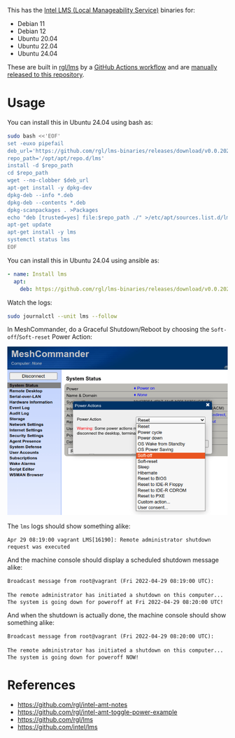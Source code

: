 This has the [Intel LMS (Local Manageability Service)](https://github.com/intel/lms) binaries for:

* Debian 11
* Debian 12
* Ubuntu 20.04
* Ubuntu 22.04
* Ubuntu 24.04

These are built in [rgl/lms](https://github.com/rgl/lms) by a [GitHub Actions workflow](https://github.com/rgl/lms/actions) and are [manually released to this repository](https://github.com/rgl/lms-binaries/releases).

# Usage

You can install this in Ubuntu 24.04 using bash as:

```bash
sudo bash <<'EOF'
set -euxo pipefail
deb_url='https://github.com/rgl/lms-binaries/releases/download/v0.0.20240831/lms-2426.0.0-ubuntu-24.04.deb'
repo_path='/opt/apt/repo.d/lms'
install -d $repo_path
cd $repo_path
wget --no-clobber $deb_url
apt-get install -y dpkg-dev
dpkg-deb --info *.deb
dpkg-deb --contents *.deb
dpkg-scanpackages . >Packages
echo "deb [trusted=yes] file:$repo_path ./" >/etc/apt/sources.list.d/lms.list
apt-get update
apt-get install -y lms
systemctl status lms
EOF
```

You can install this in Ubuntu 24.04 using ansible as:

```yaml
- name: Install lms
  apt:
    deb: https://github.com/rgl/lms-binaries/releases/download/v0.0.20240831/lms-2426.0.0-ubuntu-24.04.deb
```

Watch the logs:

```bash
sudo journalctl --unit lms --follow
```

In MeshCommander, do a Graceful Shutdown/Reboot by choosing the `Soft-off`/`Soft-reset` Power Action:

![](meshcommander-soft-off.png)

The `lms` logs should show something alike:

```plain
Apr 29 08:19:00 vagrant LMS[16190]: Remote administrator shutdown request was executed
```

And the machine console should display a scheduled shutdown message alike:

```plain
Broadcast message from root@vagrant (Fri 2022-04-29 08:19:00 UTC):

The remote administrator has initiated a shutdown on this computer...
The system is going down for poweroff at Fri 2022-04-29 08:20:00 UTC!
```

And when the shutdown is actually done, the machine console should show something alike:

```plain
Broadcast message from root@vagrant (Fri 2022-04-29 08:20:00 UTC):

The remote administrator has initiated a shutdown on this computer...
The system is going down for poweroff NOW!
```

# References

* https://github.com/rgl/intel-amt-notes
* https://github.com/rgl/intel-amt-toggle-power-example
* https://github.com/rgl/lms
* https://github.com/intel/lms
